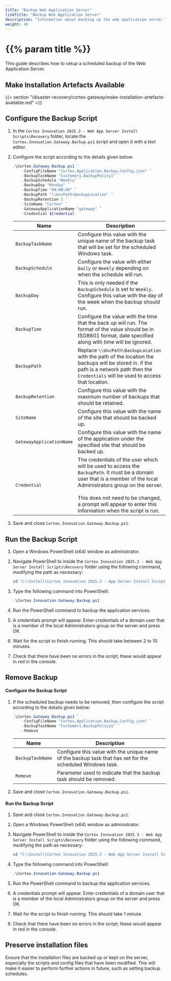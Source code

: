 ```yaml
---
title: "Backup Web Application Server"
linkTitle: "Backup Web Application Server"
description: "Information about backing up the web application server."
weight: 40
---
```


# {{% param title %}}

This guide describes how to setup a scheduled backup of the Web Application Server.

## Make Installation Artefacts Available
{{< section "/disaster-recovery/cortex-gateway/make-installation-artefacts-available.md" >}}

## Configure the Backup Script

1. In the `Cortex Innovation 2025.3 - Web App Server Install Scripts\Recovery` folder, locate the `Cortex.Innovation.Gateway.Backup.ps1` script and open it with a text editor.
1. Configure the script according to the details given below:

    ```powershell
    .\Cortex.Gateway.Backup.ps1 `
        -ConfigFileName "Cortex.Application.Backup.Config.json" `
        -BackupTaskName "Customer1.BackupPolicy1" `
        -BackupSchedule "Weekly" `
        -BackupDay "Monday" `
        -BackupTime "00:00:00" `
        -BackupPath "\\UncPath\BackupLocation" `
        -BackupRetention 5 `
        -SiteName "Cortex" `
        -GatewayApplicationName "gateway" `
        -Credential $Credential
    ```

    | Name                                           | Description |
    |------------------------------------------------|-------------|
    |`BackupTaskName`                              | Configure this value with the unique name of the backup task that will be set for the scheduled Windows task. |
    |`BackupSchedule`                                | Configure the value with either `Daily` or `Weekly` depending on when the schedule will run.|
    |`BackupDay`                                    | This is only needed if the `BackupSchedule` is set to `Weekly`. Configure this value with the day of the week when the backup should run.|
    |`BackupTime`                                   | Configure the value with the time that the back up will run. The format of the value should be in ISO8601 format, date specified along with time will be ignored. |
    |`BackupPath`                                    | Replace `\\UncPath\BackupLocation` with the path of the location the backups will be stored in. if the path is a network path then the `Credentials` will be used to access that location.|
    |`BackupRetention`                             | Configure this value with the maximum number of backups that should be retained.|
    |`SiteName`                        | Configure this value with the name of the site that should be backed up.|
    |`GatewayApplicationName`                        | Configure this value with the name of the application under the specified site that should be backed up.|
    |`Credential` | The credentials of the user which will be used to access the `BackupPath`. It must be a domain user that is a member of the local Administrators group on the server. <br /><br /> This does not need to be changed, a prompt will appear to enter this information when the script is run.|

1. Save and close `Cortex.Innovation.Gateway.Backup.ps1`.

## Run the Backup Script

1. Open a Windows PowerShell (x64) window as administrator.
1. Navigate PowerShell to inside the `Cortex Innovation 2025.3 - Web App Server Install Scripts\Recovery` folder using the following command, modifying the path as necessary:

    ```powershell
    cd "C:\Install\Cortex Innovation 2025.3 - App Server Install Scripts\Recovery"
    ```

1. Type the following command into PowerShell:

    ```powershell
    .\Cortex.Innovation.Gateway.Backup.ps1
    ```

1. Run the PowerShell command to backup the application services.
1. A credentials prompt will appear. Enter credentials of a domain user that is a member of the local Administrators group on the server and press OK.
1. Wait for the script to finish running. This should take between 2 to 10 minutes.
1. Check that there have been no errors in the script; these would appear in red in the console.

## Remove Backup

#### Configure the Backup Script
1. If the scheduled backup needs to be removed, then configure the script according to the details given below:
    
    ```powershell
    .\Cortex.Gateway.Backup.ps1 `
        -ConfigFileName "Cortex.Application.Backup.Config.json" `
        -BackupTaskName "Customer1.BackupPolicy1" `
        -Remove
    ```

    | Name                                           | Description |
    |------------------------------------------------|-------------|
    |`BackupTaskName`                              | Configure this value with the unique name of the backup task that has set for the scheduled Windows task. |
    |`Remove`                                        | Parameter used to indicate that the backup task should be removed.|

1. Save and close `Cortex.Innovation.Gateway.Backup.ps1`.

#### Run the Backup Script
1. Save and close `Cortex.Innovation.Gateway.Backup.ps1`.
1. Open a Windows PowerShell (x64) window as administrator.
1. Navigate PowerShell to inside the `Cortex Innovation 2025.3 - Web App Server Install Scripts\Recovery` folder using the following command, modifying the path as necessary:

    ```powershell
    cd "C:\Install\Cortex Innovation 2025.3 - Web App Server Install Scripts\Recovery"
    ```

1. Type the following command into PowerShell:

    ```powershell
    .\Cortex.Innovation.Gateway.Backup.ps1
    ```

1. Run the PowerShell command to backup the application services.
1. A credentials prompt will appear. Enter credentials of a domain user that is a member of the local Administrators group on the server and press OK.
1. Wait for the script to finish running. This should take 1 minute.
1. Check that there have been no errors in the script; these would appear in red in the console.

## Preserve installation files

Ensure that the installation files are backed up or kept on the server, especially the scripts and config files that have been modified. This will make it easier to perform further actions in future, such as setting backup schedules.
